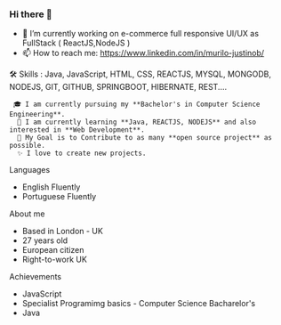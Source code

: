 ### Hi there 👋


- 🔭 I’m currently working on e-commerce full responsive UI/UX as FullStack ( ReactJS,NodeJS )
- 📫 How to reach me: https://www.linkedin.com/in/murilo-justinob/

🛠️ Skills : Java, JavaScript, HTML, CSS, REACTJS, MYSQL, MONGODB, NODEJS, GIT, GITHUB, SPRINGBOOT, HIBERNATE, REST....

     🎓 I am currently pursuing my **Bachelor's in Computer Science Engineering**.
      🌱 I am currently learning **Java, REACTJS, NODEJS** and also interested in **Web Development**.
      🎯 My Goal is to Contribute to as many **open source project** as possible.
      ✨ I love to create new projects.


Languages

 - English Fluently
 - Portuguese Fluently

About me

 - Based in London - UK
 - 27 years old
 - European citizen
 - Right-to-work UK 
 
 Achievements
   
   - JavaScript
   - Specialist Programimg basics - Computer Science Bacharelor's
   - Java
